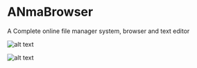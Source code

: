 # ANmaBrowser
A Complete online file manager system, browser and text editor

![alt text](https://github.com/xlbro/ANmaBrowser/blob/master/Dev_1CJCUNPWJB_ANmar%20Space%20ANmaBrowser.png)

![alt text](https://github.com/xlbro/ANmaBrowser/blob/master/Dev_1CJCUNPWJB_Screenshot_2018-09-19%20ANmar%20Space%20ANmaBrowser.png)

